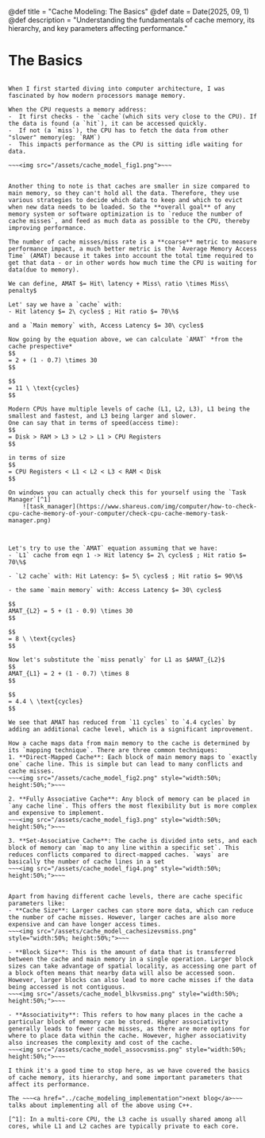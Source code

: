 @def title = "Cache Modeling: The Basics"
@def date = Date(2025, 09, 1)
@def description = "Understanding the fundamentals of cache memory, its hierarchy, and key parameters affecting performance."

# The Basics
~~~<img src="/assets/main_image.png" style="width:50%; height:50%;">~~~

When I first started diving into computer architecture, I was fascinated by how modern processors manage memory. 

When the CPU requests a memory address:
-  It first checks - the `cache`(which sits very close to the CPU). If the data is found (a `hit`), it can be accessed quickly. 
-  If not (a `miss`), the CPU has to fetch the data from other "slower" memory(eg: `RAM`)
-  This impacts performance as the CPU is sitting idle waiting for data.

~~~<img src="/assets/cache_model_fig1.png">~~~


Another thing to note is that caches are smaller in size compared to main memory, so they can't hold all the data. Therefore, they use various strategies to decide which data to keep and which to evict when new data needs to be loaded. So the **overall goal** of any memory system or software optimization is to `reduce the number of cache misses`, and feed as much data as possible to the CPU, thereby improving performance.

The number of cache misses/miss rate is a **coarse** metric to measure performance impact, a much better metric is the `Average Memory Access Time` (AMAT) because it takes into account the total time required to get that data - or in other words how much time the CPU is waiting for data(due to memory).

We can define, AMAT $= Hit\ latency + Miss\ ratio \times Miss\ penalty$

Let' say we have a `cache` with:
- Hit latency $= 2\ cycles$ ; Hit ratio $= 70\%$

and a `Main memory` with, Access Latency $= 30\ cycles$

Now going by the equation above, we can calculate `AMAT` *from the cache prespective* 
$$
= 2 + (1 - 0.7) \times 30
$$

$$
= 11 \ \text{cycles}
$$

Modern CPUs have multiple levels of cache (L1, L2, L3), L1 being the smallest and fastest, and L3 being larger and slower.
One can say that in terms of speed(access time):
$$
= Disk > RAM > L3 > L2 > L1 > CPU Registers
$$

in terms of size
$$
= CPU Registers < L1 < L2 < L3 < RAM < Disk
$$

On windows you can actually check this for yourself using the `Task Manager`[^1]
    ![task_manager](https://www.shareus.com/img/computer/how-to-check-cpu-cache-memory-of-your-computer/check-cpu-cache-memory-task-manager.png)



Let's try to use the `AMAT` equation assuming that we have:
- `L1` cache from eqn 1 -> Hit latency $= 2\ cycles$ ; Hit ratio $= 70\%$

- `L2 cache` with: Hit Latency: $= 5\ cycles$ ; Hit ratio $= 90\%$

- the same `main memory` with: Access Latency $= 30\ cycles$

$$
AMAT_{L2} = 5 + (1 - 0.9) \times 30
$$

$$
= 8 \ \text{cycles}
$$

Now let's substitute the `miss penatly` for L1 as $AMAT_{L2}$
$$
AMAT_{L1} = 2 + (1 - 0.7) \times 8
$$

$$
= 4.4 \ \text{cycles}
$$

We see that AMAT has reduced from `11 cycles` to `4.4 cycles` by adding an additional cache level, which is a significant improvement.

How a cache maps data from main memory to the cache is determined by its `mapping technique`. There are three common techniques:
1. **Direct-Mapped Cache**: Each block of main memory maps to `exactly one` cache line. This is simple but can lead to many conflicts and cache misses.
~~~<img src="/assets/cache_model_fig2.png" style="width:50%; height:50%;">~~~

2. **Fully Associative Cache**: Any block of memory can be placed in `any cache line`. This offers the most flexibility but is more complex and expensive to implement.
~~~<img src="/assets/cache_model_fig3.png" style="width:50%; height:50%;">~~~

3. **Set-Associative Cache**: The cache is divided into sets, and each block of memory can `map to any line within a specific set`. This reduces conflicts compared to direct-mapped caches. `ways` are basically the number of cache lines in a set
~~~<img src="/assets/cache_model_fig4.png" style="width:50%; height:50%;">~~~


Apart from having different cache levels, there are cache specific parameters like:
- **Cache Size**: Larger caches can store more data, which can reduce the number of cache misses. However, larger caches are also more expensive and can have longer access times.
~~~<img src="/assets/cache_model_cachesizevsmiss.png" style="width:50%; height:50%;">~~~

- **Block Size**: This is the amount of data that is transferred between the cache and main memory in a single operation. Larger block sizes can take advantage of spatial locality, as accessing one part of a block often means that nearby data will also be accessed soon. However, larger blocks can also lead to more cache misses if the data being accessed is not contiguous.
~~~<img src="/assets/cache_model_blkvsmiss.png" style="width:50%; height:50%;">~~~

- **Associativity**: This refers to how many places in the cache a particular block of memory can be stored. Higher associativity generally leads to fewer cache misses, as there are more options for where to place data within the cache. However, higher associativity also increases the complexity and cost of the cache.
~~~<img src="/assets/cache_model_assocvsmiss.png" style="width:50%; height:50%;">~~~

I think it's a good time to stop here, as we have covered the basics of cache memory, its hierarchy, and some important parameters that affect its performance.

The ~~~<a href="../cache_modeling_implementation">next blog</a>~~~ talks about implementing all of the above using C++.

[^1]: In a multi-core CPU, the L3 cache is usually shared among all cores, while L1 and L2 caches are typically private to each core.
